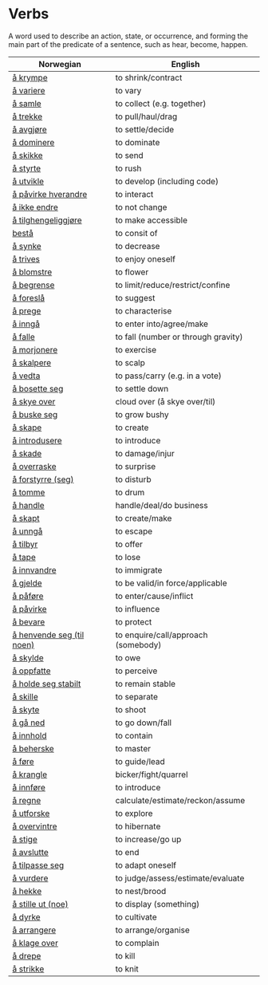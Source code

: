 # Verbs

A word used to describe an action, state, or occurrence, and forming the main part of the predicate of a sentence, such as hear, become, happen.

| Norwegian | English |
| --- | --- |
| [å krympe](https://www.ordnett.no/search?language=no&phrase=å%20krympe) | to shrink/contract |
| [å variere](https://www.ordnett.no/search?language=no&phrase=å%20variere) | to vary |
| [å samle](https://www.ordnett.no/search?language=no&phrase=å%20samle) | to collect (e.g. together) |
| [å trekke](https://www.ordnett.no/search?language=no&phrase=å%20trekke) | to pull/haul/drag |
| [å avgjøre](https://www.ordnett.no/search?language=no&phrase=å%20avgjøre) | to settle/decide |
| [å dominere](https://www.ordnett.no/search?language=no&phrase=å%20dominere) | to dominate |
| [å skikke](https://www.ordnett.no/search?language=no&phrase=å%20skikke) | to send |
| [å styrte](https://www.ordnett.no/search?language=no&phrase=å%20styrte) | to rush |
| [å utvikle](https://www.ordnett.no/search?language=no&phrase=å%20utvikle) | to develop (including code) |
| [å påvirke hverandre](https://www.ordnett.no/search?language=no&phrase=å%20påvirke%20hverandre) | to interact |
| [å ikke endre](https://www.ordnett.no/search?language=no&phrase=å%20ikke%20endre) | to not change |
| [å tilghengeliggjøre](https://www.ordnett.no/search?language=no&phrase=å%20tilghengeliggjøre) | to make accessible |
| [bestå](https://www.ordnett.no/search?language=no&phrase=bestå) | to consit of |
| [å synke](https://www.ordnett.no/search?language=no&phrase=å%20synke) | to decrease |
| [å trives](https://www.ordnett.no/search?language=no&phrase=å%20trives) | to enjoy oneself |
| [å blomstre](https://www.ordnett.no/search?language=no&phrase=å%20blomstre) | to flower |
| [å begrense](https://www.ordnett.no/search?language=no&phrase=å%20begrense) | to limit/reduce/restrict/confine |
| [å foreslå](https://www.ordnett.no/search?language=no&phrase=å%20foreslå) | to suggest |
| [å prege](https://www.ordnett.no/search?language=no&phrase=å%20prege) | to characterise |
| [å inngå](https://www.ordnett.no/search?language=no&phrase=å%20inngå) | to enter into/agree/make |
| [å falle](https://www.ordnett.no/search?language=no&phrase=å%20falle) | to fall (number or through gravity) |
| [å morjonere](https://www.ordnett.no/search?language=no&phrase=å%20morjonere) | to exercise |
| [å skalpere](https://www.ordnett.no/search?language=no&phrase=å%20skalpere) | to scalp |
| [å vedta](https://www.ordnett.no/search?language=no&phrase=å%20vedta) | to pass/carry (e.g. in a vote) |
| [å bosette seg](https://www.ordnett.no/search?language=no&phrase=å%20bosette%20seg) | to settle down |
| [å skye over](https://www.ordnett.no/search?language=no&phrase=å%20skye%20over) | cloud over (å skye over/til) |
| [å buske seg](https://www.ordnett.no/search?language=no&phrase=å%20buske%20seg) | to grow bushy |
| [å skape](https://www.ordnett.no/search?language=no&phrase=å%20skape) | to create |
| [å introdusere](https://www.ordnett.no/search?language=no&phrase=å%20introdusere) | to introduce |
| [å skade](https://www.ordnett.no/search?language=no&phrase=å%20skade) | to damage/injur |
| [å overraske](https://www.ordnett.no/search?language=no&phrase=å%20overraske) | to surprise |
| [å forstyrre (seg)](https://www.ordnett.no/search?language=no&phrase=å%20forstyrre%20(seg)) | to disturb |
| [å tomme](https://www.ordnett.no/search?language=no&phrase=å%20tomme) | to drum |
| [å handle](https://www.ordnett.no/search?language=no&phrase=å%20handle) | handle/deal/do business |
| [å skapt](https://www.ordnett.no/search?language=no&phrase=å%20skapt) | to create/make |
| [å unngå](https://www.ordnett.no/search?language=no&phrase=å%20unngå) | to escape |
| [å tilbyr](https://www.ordnett.no/search?language=no&phrase=å%20tilbyr) | to offer |
| [å tape](https://www.ordnett.no/search?language=no&phrase=å%20tape) | to lose |
| [å innvandre](https://www.ordnett.no/search?language=no&phrase=å%20innvandre) | to immigrate |
| [å gjelde](https://www.ordnett.no/search?language=no&phrase=å%20gjelde) | to be valid/in force/applicable |
| [å påføre](https://www.ordnett.no/search?language=no&phrase=å%20påføre) | to enter/cause/inflict |
| [å påvirke](https://www.ordnett.no/search?language=no&phrase=å%20påvirke) | to influence |
| [å bevare](https://www.ordnett.no/search?language=no&phrase=å%20bevare) | to protect |
| [å henvende seg (til noen)](https://www.ordnett.no/search?language=no&phrase=å%20henvende%20seg%20(til%20noen)) | to enquire/call/approach (somebody) |
| [å skylde](https://www.ordnett.no/search?language=no&phrase=å%20skylde) | to owe |
| [å oppfatte](https://www.ordnett.no/search?language=no&phrase=å%20oppfatte) | to perceive |
| [å holde seg stabilt](https://www.ordnett.no/search?language=no&phrase=å%20holde%20seg%20stabilt) | to remain stable |
| [å skille](https://www.ordnett.no/search?language=no&phrase=å%20skille) | to separate |
| [å skyte](https://www.ordnett.no/search?language=no&phrase=å%20skyte) | to shoot |
| [å gå ned](https://www.ordnett.no/search?language=no&phrase=å%20gå%20ned) | to go down/fall |
| [å innhold](https://www.ordnett.no/search?language=no&phrase=å%20innhold) | to contain |
| [å beherske](https://www.ordnett.no/search?language=no&phrase=å%20beherske) | to master |
| [å føre](https://www.ordnett.no/search?language=no&phrase=å%20føre) | to guide/lead |
| [å krangle](https://www.ordnett.no/search?language=no&phrase=å%20krangle) | bicker/fight/quarrel |
| [å innføre](https://www.ordnett.no/search?language=no&phrase=å%20innføre) | to introduce |
| [å regne](https://www.ordnett.no/search?language=no&phrase=å%20regne) | calculate/estimate/reckon/assume |
| [å utforske](https://www.ordnett.no/search?language=no&phrase=å%20utforske) | to explore |
| [å overvintre](https://www.ordnett.no/search?language=no&phrase=å%20overvintre) | to hibernate |
| [å stige](https://www.ordnett.no/search?language=no&phrase=å%20stige) | to increase/go up |
| [å avslutte](https://www.ordnett.no/search?language=no&phrase=å%20avslutte) | to end |
| [å tilpasse seg](https://www.ordnett.no/search?language=no&phrase=å%20tilpasse%20seg) | to adapt oneself |
| [å vurdere](https://www.ordnett.no/search?language=no&phrase=å%20vurdere) | to judge/assess/estimate/evaluate |
| [å hekke](https://www.ordnett.no/search?language=no&phrase=å%20hekke) | to nest/brood |
| [å stille ut (noe)](https://www.ordnett.no/search?language=no&phrase=å%20stille%20ut%20(noe)) | to display (something) |
| [å dyrke](https://www.ordnett.no/search?language=no&phrase=å%20dyrke) | to cultivate |
| [å arrangere](https://www.ordnett.no/search?language=no&phrase=å%20arrangere) | to arrange/organise |
| [å klage over](https://www.ordnett.no/search?language=no&phrase=å%20klage%20over) | to complain |
| [å drepe](https://www.ordnett.no/search?language=no&phrase=å%20drepe) | to kill |
| [å strikke](https://www.ordnett.no/search?language=no&phrase=å%20strikke) | to knit |

